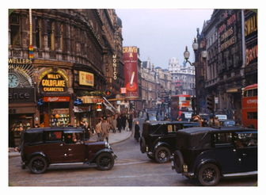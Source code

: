 ![london](https://raw.githubusercontent.com/muneer78/muneer78.github.io/master/images/london1949.jpg)


